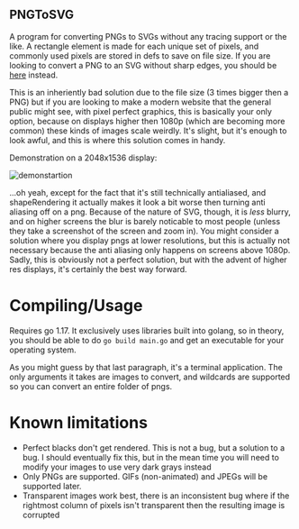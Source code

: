## PNGToSVG

A program for converting PNGs to SVGs without any tracing support or the like. A rectangle element is made for each unique set of pixels, and commonly used pixels are stored in defs to save on file size. If you are looking to convert a PNG to an SVG without sharp edges, you should be [here](https://www.pngtosvg.com/) instead.

This is an inheriently bad solution due to the file size (3 times bigger then a PNG) but if you are looking to make a modern website that the general public might see, with pixel perfect graphics, this is basically your only option, because on displays higher then 1080p (which are becoming more common) these kinds of images scale weirdly. It's slight, but it's enough to look awful, and this is where this solution comes in handy.

Demonstration on a 2048x1536 display:

![demonstartion](https://ioi-xd.net/files/demonstration.png)

...oh yeah, except for the fact that it's still technically antialiased, and shapeRendering it actually makes it look a bit worse then turning anti aliasing off on a png. Because of the nature of SVG, though, it is *less* blurry, and on higher screens the blur is barely noticable to most people (unless they take a screenshot of the screen and zoom in). You might consider a solution where you display pngs at lower resolutions, but this is actually not necessary because the anti aliasing only happens on screens above 1080p. Sadly, this is obviously not a perfect solution, but with the advent of higher res displays, it's certainly the best way forward.
  
# Compiling/Usage
Requires go 1.17. It exclusively uses libraries built into golang, so in theory, you should be able to do `go build main.go` and get an executable for your operating system.

As you might guess by that last paragraph, it's a terminal application. The only arguments it takes are images to convert, and wildcards are supported so you can convert an entire folder of pngs.

# Known limitations
* Perfect blacks don't get rendered. This is not a bug, but a solution to a bug. I should eventually fix this, but in the mean time you will need to modify your images to use very dark grays instead
* Only PNGs are supported. GIFs (non-animated) and JPEGs will be supported later.
* Transparent images work best, there is an inconsistent bug where if the rightmost column of pixels isn't transparent then the resulting image is corrupted